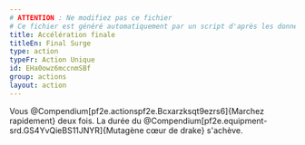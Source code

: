 ```yaml
---
# ATTENTION : Ne modifiez pas ce fichier
# Ce fichier est généré automatiquement par un script d'après les données du module Foundry VTT officiel et de sa traduction
title: Accélération finale
titleEn: Final Surge
type: action
typeFr: Action Unique
id: EHa0owz6mccnmSBf
group: actions
layout: action
---
```

Vous @Compendium[pf2e.actionspf2e.Bcxarzksqt9ezrs6]{Marchez rapidement} deux fois. La durée du @Compendium[pf2e.equipment-srd.GS4YvQieBS11JNYR]{Mutagène cœur de drake} s'achève.


